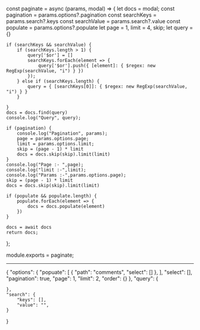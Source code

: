 const paginate = async (params, modal) => {
    let docs = modal;
    const pagination = params.options?.pagination
    const searchKeys = params.search?.keys
    const searchValue = params.search?.value
    const populate = params.options?.populate
    let page = 1, limit = 4, skip;
    let query = {}

    if (searchKeys && searchValue) {
        if (searchKeys.length > 1) {
            query['$or'] = []
            searchKeys.forEach(element => {
                query['$or'].push({ [element]: { $regex: new RegExp(searchValue, "i") } })
            });
        } else if (searchKeys.length) {
            query = { [searchKeys[0]]: { $regex: new RegExp(searchValue, "i") } }
        }

    }
    docs = docs.find(query)
    console.log("Query", query);

    if (pagination) {
        console.log("Pagination", params);
        page = params.options.page;
        limit = params.options.limit;
        skip = (page - 1) * limit
        docs = docs.skip(skip).limit(limit)
    }
    console.log("Page :- ",page);
    console.log("limit :-",limit);
    console.log("Params :-",params.options.page);
    skip = (page - 1) * limit
    docs = docs.skip(skip).limit(limit)

    if (populate && populate.length) {
        populate.forEach(element => {
            docs = docs.populate(element)
        })
    }

    docs = await docs
    return docs;
};

module.exports = paginate;


----------------------------------------------

{
    "options": {
        "popuate": [
            {
                "path": "comments",
                "select": []
            },
        ],
        "select": [],
        "pagination": true,
        "page": 1,
        "limit": 2,
        "order": {}
    },
    "query": {

    },
    "search": {
        "keys": [],
        "value": "",
    }
}
